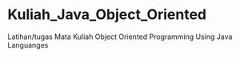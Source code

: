 # Kuliah_Java_Object_Oriented
Latihan/tugas Mata Kuliah Object Oriented Programming 
Using Java Languanges


